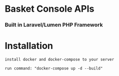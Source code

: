 # Basket Console APIs
### Built in Laravel/Lumen PHP Framework ####


# Installation

``` install docker and docker-compose to your server ```

```run command: "docker-compose up -d --build" ```



